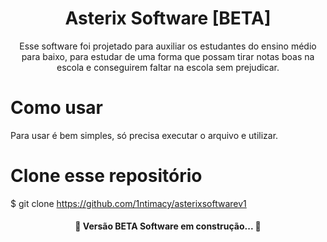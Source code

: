 <h1 align="center">Asterix Software [BETA] </h1>

<p align="center">Esse software foi projetado para auxiliar os estudantes do ensino médio para baixo, para estudar de uma forma que possam tirar notas boas na escola e conseguirem faltar na escola sem prejudicar.</p>

# Como usar

Para usar é bem simples, só precisa executar o arquivo e utilizar.

# Clone esse repositório

$ git clone https://github.com/1ntimacy/asterixsoftwarev1

<h4 align="center"> 
	🚧  Versão BETA Software em construção...  🚧
</h4>